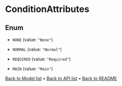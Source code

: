 

# ConditionAttributes

## Enum


* `NONE` (value: `"None"`)

* `NORMAL` (value: `"Normal"`)

* `REQUIRED` (value: `"Required"`)

* `MAIN` (value: `"Main"`)



[Back to Model list](../README.md#documentation-for-models) &#8226; [Back to API list](../README.md#documentation-for-api-endpoints) &#8226; [Back to README](../README.md)


